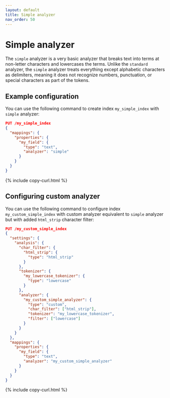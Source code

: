 ```yaml
---
layout: default
title: Simple analyzer
nav_order: 50
---
```


# Simple analyzer

The `simple` analyzer is a very basic analyzer that breaks text into terms at non-letter characters and lowercases the terms. Unlike the `standard` analyzer, the `simple` analyzer treats everything except alphabetic characters as delimiters, meaning it does not recognize numbers, punctuation, or special characters as part of the tokens.

## Example configuration

You can use the following command to create index `my_simple_index` with `simple` analyzer:

```json
PUT /my_simple_index
{
  "mappings": {
    "properties": {
      "my_field": {
        "type": "text",
        "analyzer": "simple"
      }
    }
  }
}
```
{% include copy-curl.html %}

## Configuring custom analyzer

You can use the following command to configure index `my_custom_simple_index` with custom analyzer equivalent to `simple` analyzer but with added `html_strip` character filter:

```json
PUT /my_custom_simple_index
{
  "settings": {
    "analysis": {
      "char_filter": {
        "html_strip": {
          "type": "html_strip"
        }
      },
      "tokenizer": {
        "my_lowercase_tokenizer": {
          "type": "lowercase"
        }
      },
      "analyzer": {
        "my_custom_simple_analyzer": {
          "type": "custom",
          "char_filter": ["html_strip"],
          "tokenizer": "my_lowercase_tokenizer",
          "filter": ["lowercase"]
        }
      }
    }
  },
  "mappings": {
    "properties": {
      "my_field": {
        "type": "text",
        "analyzer": "my_custom_simple_analyzer"
      }
    }
  }
}
```
{% include copy-curl.html %}

